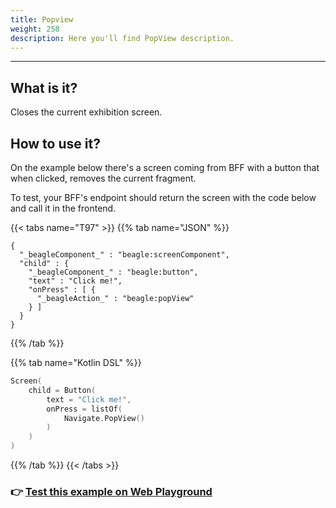 ```yaml
---
title: Popview
weight: 258
description: Here you'll find PopView description.
---
```


---

## What is it?

Closes the current exhibition screen.

## How to use it?

On the example below there's a screen coming from BFF with a button that when clicked, removes the current fragment. 

To test, your BFF's endpoint should return the screen with the code below and call it in the frontend. 

{{< tabs name="T97" >}}
{{% tab name="JSON" %}}
```text
{
  "_beagleComponent_" : "beagle:screenComponent",
  "child" : {
    "_beagleComponent_" : "beagle:button",
    "text" : "Click me!",
    "onPress" : [ {
      "_beagleAction_" : "beagle:popView"
    } ]
  }
}
```
{{% /tab %}}

{{% tab name="Kotlin DSL" %}}
```kotlin
Screen(
    child = Button(
        text = "Click me!",
        onPress = listOf(
            Navigate.PopView()
        )
    )
)
```
{{% /tab %}}
{{< /tabs >}}

### 👉 [Test this example on Web Playground](https://beagle-playground.netlify.app/#/demo/default-components/button.json)
